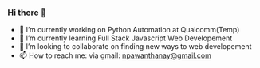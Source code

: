 ### Hi there 👋

<!--
**pawanthanay/pawanthanay** is a ✨ _special_ ✨ repository because its `README.md` (this file) appears on your GitHub profile.

Here are some ideas to get you started:
-->
- 🔭 I’m currently working on Python Automation at Qualcomm(Temp)
- 🌱 I’m currently learning Full Stack Javascript Web Developement
- 👯 I’m looking to collaborate on finding new ways to web developement
- 📫 How to reach me: 
  via gmail: npawanthanay@gmail.com


